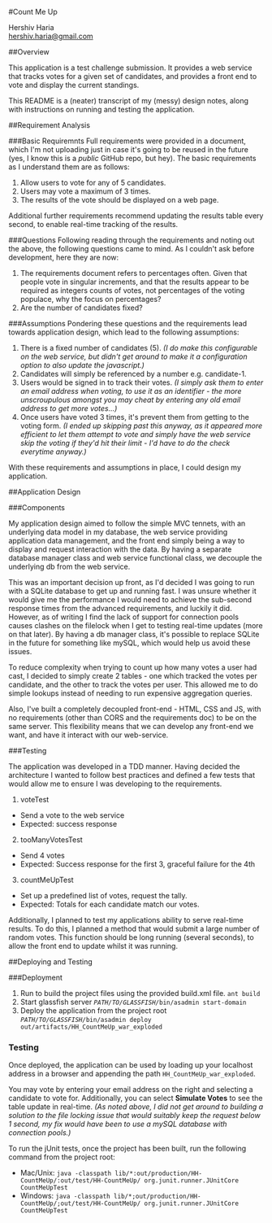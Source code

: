 #Count Me Up

Hershiv Haria <br/>
hershiv.haria@gmail.com

##Overview

This application is a test challenge submission. It provides a web service that tracks votes for a given set of candidates, and provides a front end to vote and display the current standings.

This README is a (neater) transcript of my (messy) design notes, along with instructions on running and testing the application.

##Requirement Analysis

###Basic Requiremnts
Full requirements were provided in a document, which I'm not uploading just in case it's going to be reused in the future (yes, I know this is a *public* GitHub repo, but hey). The basic requirements as I understand them are as follows:

1. Allow users to vote for any of 5 candidates.
2. Users may vote a maximum of 3 times.
3. The results of the vote should be displayed on a web page.

Additional further requirements recommend updating the results table every second, to enable real-time tracking of the results.

###Questions
Following reading through the requirements and noting out the above, the following questions came to mind. As I couldn't ask before development, here they are now:

1. The requirements document refers to percentages often. Given that people vote in singular increments, and that the results appear to be required as integers counts of votes, not percentages of the voting populace, why the focus on percentages?
2. Are the number of candidates fixed?

###Assumptions
Pondering these questions and the requirements lead towards application design, which lead to the following assumptions:

1. There is a fixed number of candidates (5). *(I do make this configurable on the web service, but didn't get around to make it a configuration option to also update the javascript.)*
2. Candidates will simply be referenced by a number e.g. candidate-1.
3. Users would be signed in to track their votes. *(I simply ask them to enter an email address when voting, to use it as an identifier - the more unscroupulous amongst you may cheat by entering any old email address to get more votes...)*
4. Once users have voted 3 times, it's prevent them from getting to the voting form. *(I ended up skipping past this anyway, as it appeared more efficient to let them attempt to vote and simply have the web service skip the voting if they'd hit their limit - I'd have to do the check everytime anyway.)*

With these requirements and assumptions in place, I could design my application.

##Application Design

###Components

My application design aimed to follow the simple MVC tennets, with an underlying data model in my database, the web service providing application data management, and the front end simply being a way to display and request interaction with the data. By having a separate database manager class and web service functional class, we decouple the underlying db from the web service.

This was an important decision up front, as I'd decided I was going to run with a SQLite database to get up and running fast. I was unsure whether it would give me the performance I would need to achieve the sub-second response times from the advanced requirements, and luckily it did. However, as of writing I find the lack of support for connection pools causes clashes on the filelock when I get to testing real-time updates (more on that later). By having a db manager class, it's possible to replace SQLite in the future for something like mySQL, which would help us avoid these issues.

To reduce complexity when trying to count up how many votes a user had cast, I decided to simply create 2 tables - one which tracked the votes per candidate, and the other to track the votes per user. This allowed me to do simple lookups instead of needing to run expensive aggregation queries.

Also, I've built a completely decoupled front-end - HTML, CSS and JS, with no requirements (other than CORS and the requirements doc) to be on the same server. This flexibility means that we can develop any front-end we want, and have it interact with our web-service.

###Testing

The application was developed in a TDD manner. Having decided the architecture I wanted to follow best practices and defined a few tests that would allow me to ensure I was developing to the requirements.

1. voteTest
 - Send a vote to the web service
 - Expected: success response

2. tooManyVotesTest
 - Send 4 votes
 - Expected: Success response for the first 3, graceful failure for the 4th

3. countMeUpTest
 - Set up a predefined list of votes, request the tally.
 - Expected: Totals for each candidate match our votes.
  
Additionally, I planned to test my applications ability to serve real-time results. To do this, I planned a method that would submit a large number of random votes. This function should be long running (several seconds), to allow the front end to update whilst it was running.

##Deploying and Testing

###Deployment

1. Run to build the project files using the provided build.xml file.
`ant build`
2. Start glassfish server
*`PATH/TO/GLASSFISH/`*`bin/asadmin start-domain`
3. Deploy the application from the project root
*`PATH/TO/GLASSFISH/`*`bin/asadmin deploy out/artifacts/HH_CountMeUp_war_exploded`

### Testing

Once deployed, the application can be used by loading up your localhost address in a browser and appending the path `HH_CountMeUp_war_exploded`.

You may vote by entering your email address on the right and selecting a candidate to vote for. Additionally, you can select **Simulate Votes** to see the table update in real-time. *(As noted above, I did not get around to building a solution to the file locking issue that would suitably keep the request below 1 second, my fix would have been to use a mySQL database with connection pools.)* 

To run the jUnit tests, once the project has been built, run the following command from the project root:
* Mac/Unix: `java -classpath lib/*:out/production/HH-CountMeUp/:out/test/HH-CountMeUp/ org.junit.runner.JUnitCore CountMeUpTest`
* Windows: `java -classpath lib/*;out/production/HH-CountMeUp/;out/test/HH-CountMeUp/ org.junit.runner.JUnitCore CountMeUpTest`